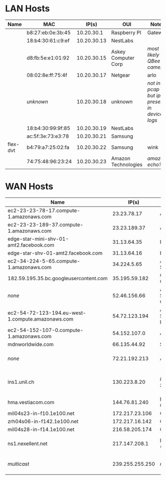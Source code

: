 # LAN Hosts

|Name|MAC|IP(s)|OUI|Notes|
|----|---|-----|---|-----|
|    |b8:27:eb:0e:3b:45|10.20.30.1|Raspberry PI|Gateway|
|    |18:b4:30:61:c9:ef|10.20.30.13|NestLabs| |
|    |d8:fb:5e:e1:01:92|10.20.30.15| Askey Computer Corp | _most likely QBee camera_ |
|    |08:02:8e:ff:75:4f|10.20.30.17|Netgear | arlo |
|    | _unknown_ | 10.20.30.18 | _unknown_ | _not in pcap but ip present in device logs_ |
|    |18:b4:30:99:9f:85|10.20.30.19|NestLabs| |
|    |ac:5f:3e:73:e3:78|10.20.30.21| Samsung | |
| flex-dvt |b4:79:a7:25:02:fa|10.20.30.22| Samsung | wink |
|    | 74:75:48:96:23:24 | 10.20.30.23 | Amazon Technologies | _amazon echo?_ |

# WAN Hosts

|Name|IP(s)| Whois | Notes|
|----|-----|-------|------|
| ec2-23-23-78-17.compute-1.amazonaws.com   |23.23.78.17 |  Amazon Inc | |
| ec2-23-23-189-37.compute-1.amazonaws.com   |23.23.189.37 |  Amazon Inc | |
| edge-star-mini-shv-01-amt2.facebook.com   |31.13.64.35 |  Facebook | |
| edge-star-shv-01-amt2.facebook.com   |31.13.64.16 | Facebook | |
| ec2-34-224-5-65.compute-1.amazonaws.com   |34.224.5.65 | Amazon Data Services | |
| 182.59.195.35.bc.googleusercontent.com   |35.195.59.182 | Google Cloud | |
| _none_   |52.46.156.66 | Amazon Data Services Canada | |
| ec2-54-72-123-194.eu-west-1.compute.amazonaws.com   |54.72.123.194 | Amazon Data Services Ireland | |
| ec2-54-152-107-0.compute-1.amazonaws.com   |54.152.107.0 | Amazon Inc | |
| mdnworldwide.com   |66.135.44.92 | ServerBeach | |
| _none_   |72.21.192.213 | Amazon | Served NTP to 10.20.30.23 |
| ins1.unil.ch   |130.223.8.20 | *Lausanne, Switzerland* | DNS for 10.20.30.21 and 10.20.30.15 |
| hma.vestiacom.com   |144.76.81.240 | Hetzner Online GmbH | |
| mil04s23-in-f10.1e100.net   |172.217.23.106 | Google | |
| zrh04s06-in-f142.1e100.net 	   |172.217.16.142 | Google | |
| mil04s28-in-f14.1e100.net   |216.58.205.174 | Google | |
| ns1.nexellent.net   |217.147.208.1 | Nexellent AG (Switzerland) | served NTP to 10.20.30.15 |
| _multicast_ |239.255.255.250| _none_ | SSDP NOTIFY (upnp) |

